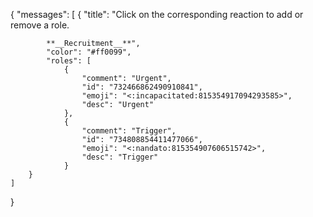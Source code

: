 {
	"messages": [
		{
				"title": "Click on the corresponding reaction to add or remove a role.
			
			**__Recruitment__**",
			"color": "#ff0099",
			"roles": [
				{
					"comment": "Urgent",
					"id": "732466862490910841",
					"emoji": "<:incapacitated:815354917094293585>",
					"desc": "Urgent"
				},
				{
					"comment": "Trigger",
					"id": "734808854411477066",
					"emoji": "<:nandato:815354907606515742>",
					"desc": "Trigger"
				}
		}
	]
}
